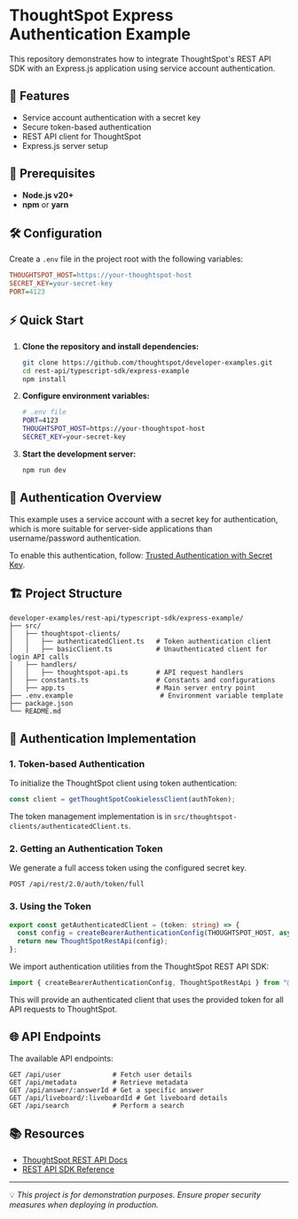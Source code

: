 # ThoughtSpot Express Authentication Example

This repository demonstrates how to integrate ThoughtSpot's REST API SDK with an Express.js application using service account authentication.

## 🚀 Features

- Service account authentication with a secret key
- Secure token-based authentication
- REST API client for ThoughtSpot
- Express.js server setup

## 📌 Prerequisites

- **Node.js v20+**
- **npm** or **yarn**

## 🛠 Configuration

Create a `.env` file in the project root with the following variables:

```ini
THOUGHTSPOT_HOST=https://your-thoughtspot-host
SECRET_KEY=your-secret-key
PORT=4123
```

## ⚡ Quick Start

1. **Clone the repository and install dependencies:**

   ```sh
   git clone https://github.com/thoughtspot/developer-examples.git
   cd rest-api/typescript-sdk/express-example
   npm install
   ```

2. **Configure environment variables:**

   ```sh
   # .env file
   PORT=4123
   THOUGHTSPOT_HOST=https://your-thoughtspot-host
   SECRET_KEY=your-secret-key
   ```

3. **Start the development server:**

   ```sh
   npm run dev
   ```

## 🔑 Authentication Overview

This example uses a service account with a secret key for authentication, which is more suitable for server-side applications than username/password authentication.

To enable this authentication, follow: [Trusted Authentication with Secret Key](https://developers.thoughtspot.com/docs/trusted-auth-secret-key#trusted-auth-enable).

## 🏗 Project Structure

```
developer-examples/rest-api/typescript-sdk/express-example/
├── src/
│   ├── thoughtspot-clients/
│   │   ├── authenticatedClient.ts   # Token authentication client
│   │   ├── basicClient.ts           # Unauthenticated client for login API calls
│   ├── handlers/
│   │   ├── thoughtspot-api.ts       # API request handlers
│   ├── constants.ts                 # Constants and configurations
│   ├── app.ts                       # Main server entry point
├── .env.example                      # Environment variable template
├── package.json
└── README.md
```

## 📡 Authentication Implementation

### 1. Token-based Authentication

To initialize the ThoughtSpot client using token authentication:

```typescript
const client = getThoughtSpotCookielessClient(authToken);
```

The token management implementation is in `src/thoughtspot-clients/authenticatedClient.ts`.

### 2. Getting an Authentication Token

We generate a full access token using the configured secret key.

```http
POST /api/rest/2.0/auth/token/full
```

### 3. Using the Token

```typescript
export const getAuthenticatedClient = (token: string) => {
  const config = createBearerAuthenticationConfig(THOUGHTSPOT_HOST, async () => token);
  return new ThoughtSpotRestApi(config);
};
```

We import authentication utilities from the ThoughtSpot REST API SDK:

```typescript
import { createBearerAuthenticationConfig, ThoughtSpotRestApi } from "@thoughtspot/rest-api-sdk";
```

This will provide an authenticated client that uses the provided token for all API requests to ThoughtSpot.

## 🌐 API Endpoints

The available API endpoints:

```http
GET /api/user             # Fetch user details
GET /api/metadata         # Retrieve metadata
GET /api/answer/:answerId # Get a specific answer
GET /api/liveboard/:liveboardId # Get liveboard details
GET /api/search           # Perform a search
```

## 📚 Resources

- [ThoughtSpot REST API Docs](https://developers.thoughtspot.com/docs/)
- [REST API SDK Reference](https://developers.thoughtspot.com/docs/rest-api-sdk)

---

💡 *This project is for demonstration purposes. Ensure proper security measures when deploying in production.*

